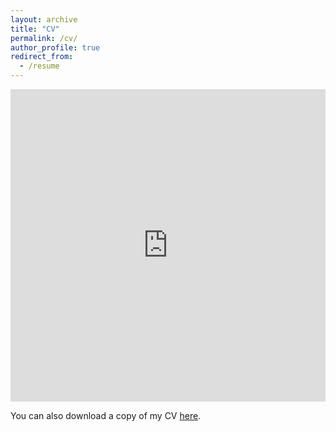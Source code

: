 ```yaml
---
layout: archive
title: "CV"
permalink: /cv/
author_profile: true
redirect_from:
  - /resume
---
```


<iframe src="https://drive.google.com/file/d/1Fefg7rxLb2a5nb0kisGyH28pZ-7Gsayh/preview" width="100%" height="500" frameborder="no" border="0" marginwidth="0" marginheight="0" allow="autoplay"></iframe>

You can also download a copy of my CV [here](/files/ManarAlkuzwenyCV_070121.pdf).
